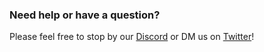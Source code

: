 ### Need help or have a question?
Please feel free to stop by our [Discord](https://discord.gg/tTmMbrG) or DM us on [Twitter](https://twitter.com/FirebotApp)!
